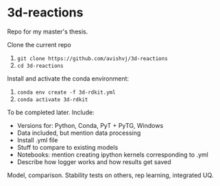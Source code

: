 # 3d-reactions
Repo for my master's thesis.

Clone the current repo
1. `git clone https://github.com/avishvj/3d-reactions`
2. `cd 3d-reactions`

Install and activate the conda environment:
1. `conda env create -f 3d-rdkit.yml`
2. `conda activate 3d-rdkit`

To be completed later. Include:
- Versions for: Python, Conda, PyT + PyTG, Windows
- Data included, but mention data processing
- Install .yml file
- Stuff to compare to existing models
- Notebooks: mention creating ipython kernels corresponding to .yml
- Describe how logger works and how results get saved

Model, comparison. Stability tests on others, rep learning, integrated UQ. 